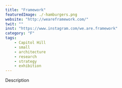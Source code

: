 ```yaml
---
title: "Framework"
featuredImage: ./-hamburgers.png
website: "http://weareframework.com/"
twit: ""
inst: "https://www.instagram.com/we.are.framework"
category: "F"
tags:
    - Capitol Hill
    - small
    - architecture
    - research
    - strategy
    - exhibition
---
```


Description

